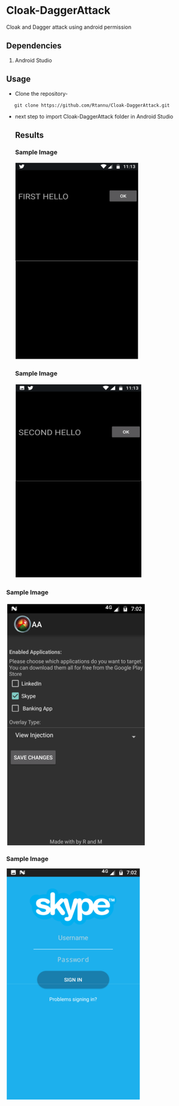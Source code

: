 # Cloak-DaggerAttack
Cloak and Dagger attack using android  permission
## Dependencies
1. Android Studio


## Usage
- Clone the repository-

```
   git clone https://github.com/Rtannu/Cloak-DaggerAttack.git
```
- next step to import Cloak-DaggerAttack folder in Android Studio 
 
  
  ## Results
  ### Sample Image
  ![Screenshot](https://github.com/Rtannu/Cloak-DaggerAttack/blob/master/Screenshot/Screenshot%20from%202018-07-29%2010:23:05.png)
  ### Sample Image
  ![Screenshot](https://github.com/Rtannu/Cloak-DaggerAttack/blob/master/Screenshot/Screenshot%20from%202018-07-29%2010:19:32.png)
 ### Sample Image
  ![Screenshot](https://github.com/Rtannu/Cloak-DaggerAttack/blob/master/Screenshot/Screenshot%20from%202018-07-29%2010:19:58.png)
 ### Sample Image
  ![Screenshot](https://github.com/Rtannu/Cloak-DaggerAttack/blob/master/Screenshot/Screenshot%20from%202018-07-29%2010:20:17.png)


  
